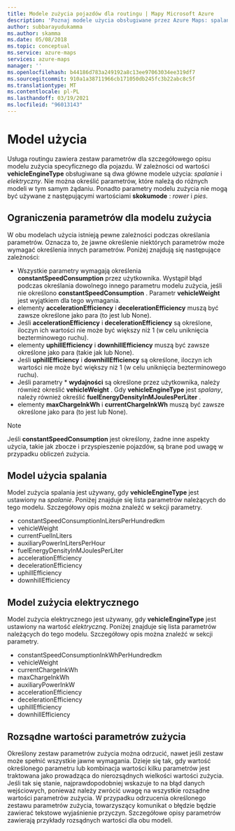 ```yaml
---
title: Modele zużycia pojazdów dla routingu | Mapy Microsoft Azure
description: 'Poznaj modele użycia obsługiwane przez Azure Maps: spalanie i sterowanie elektryczne. Sprawdź, które parametry są wykorzystywane przez każdy model, i Wyświetl ograniczenia dotyczące parametrów.'
author: subbarayudukamma
ms.author: skamma
ms.date: 05/08/2018
ms.topic: conceptual
ms.service: azure-maps
services: azure-maps
manager: ''
ms.openlocfilehash: b44186d783a249192a8c13ee97063034ee319df7
ms.sourcegitcommit: 910a1a38711966cb171050db245fc3b22abc8c5f
ms.translationtype: MT
ms.contentlocale: pl-PL
ms.lasthandoff: 03/19/2021
ms.locfileid: "96013143"
---
```

# <a name="consumption-model"></a>Model użycia

Usługa routingu zawiera zestaw parametrów dla szczegółowego opisu modelu zużycia specyficznego dla pojazdu.
W zależności od wartości **vehicleEngineType** obsługiwane są dwa główne modele użycia: _spalanie_ i _elektryczny_. Nie można określić parametrów, które należą do różnych modeli w tym samym żądaniu. Ponadto parametry modelu zużycia nie mogą być używane z następującymi wartościami **skokumode** : _rower_ i _pies_.

## <a name="parameter-constraints-for-consumption-model"></a>Ograniczenia parametrów dla modelu zużycia

W obu modelach użycia istnieją pewne zależności podczas określania parametrów. Oznacza to, że jawne określenie niektórych parametrów może wymagać określenia innych parametrów. Poniżej znajdują się następujące zależności:

* Wszystkie parametry wymagają określenia **constantSpeedConsumption** przez użytkownika. Wystąpił błąd podczas określania dowolnego innego parametru modelu zużycia, jeśli nie określono **constantSpeedConsumption** . Parametr **vehicleWeight** jest wyjątkiem dla tego wymagania.
* elementy **accelerationEfficiency** i **decelerationEfficiency** muszą być zawsze określone jako para (to jest lub None).
* Jeśli **accelerationEfficiency** i **decelerationEfficiency** są określone, iloczyn ich wartości nie może być większy niż 1 (w celu uniknięcia bezterminowego ruchu).
* elementy **uphillEfficiency** i **downhillEfficiency** muszą być zawsze określone jako para (takie jak lub None).
* Jeśli **uphillEfficiency** i **downhillEfficiency** są określone, iloczyn ich wartości nie może być większy niż 1 (w celu uniknięcia bezterminowego ruchu).
* Jeśli parametry \* __wydajności__ są określone przez użytkownika, należy również określić **vehicleWeight** . Gdy **vehicleEngineType** jest _spalany_, należy również określić **fuelEnergyDensityInMJoulesPerLiter** .
* elementy **maxChargeInkWh** i **currentChargeInkWh** muszą być zawsze określone jako para (to jest lub None).

> [!NOTE]
> Jeśli **constantSpeedConsumption** jest określony, żadne inne aspekty użycia, takie jak zbocze i przyspieszenie pojazdów, są brane pod uwagę w przypadku obliczeń zużycia.

## <a name="combustion-consumption-model"></a>Model użycia spalania

Model zużycia spalania jest używany, gdy **vehicleEngineType** jest ustawiony na _spalanie_.
Poniżej znajduje się lista parametrów należących do tego modelu. Szczegółowy opis można znaleźć w sekcji parametry.

* constantSpeedConsumptionInLitersPerHundredkm
* vehicleWeight
* currentFuelInLiters
* auxiliaryPowerInLitersPerHour
* fuelEnergyDensityInMJoulesPerLiter
* accelerationEfficiency
* decelerationEfficiency
* uphillEfficiency
* downhillEfficiency

## <a name="electric-consumption-model"></a>Model zużycia elektrycznego

Model zużycia elektrycznego jest używany, gdy **vehicleEngineType** jest ustawiony na wartość _elektryczną_.
Poniżej znajduje się lista parametrów należących do tego modelu. Szczegółowy opis można znaleźć w sekcji parametry.

* constantSpeedConsumptionInkWhPerHundredkm
* vehicleWeight
* currentChargeInkWh
* maxChargeInkWh
* auxiliaryPowerInkW
* accelerationEfficiency
* decelerationEfficiency
* uphillEfficiency
* downhillEfficiency

## <a name="sensible-values-of-consumption-parameters"></a>Rozsądne wartości parametrów zużycia

Określony zestaw parametrów zużycia można odrzucić, nawet jeśli zestaw może spełnić wszystkie jawne wymagania. Dzieje się tak, gdy wartość określonego parametru lub kombinacja wartości kilku parametrów jest traktowana jako prowadząca do nierozsądnych wielkości wartości zużycia. Jeśli tak się stanie, najprawdopodobniej wskazuje to na błąd danych wejściowych, ponieważ należy zwrócić uwagę na wszystkie rozsądne wartości parametrów zużycia. W przypadku odrzucenia określonego zestawu parametrów zużycia, towarzyszący komunikat o błędzie będzie zawierać tekstowe wyjaśnienie przyczyn.
Szczegółowe opisy parametrów zawierają przykłady rozsądnych wartości dla obu modeli.
